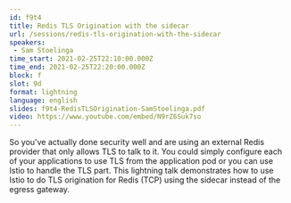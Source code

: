 ```yaml
---
id: f9t4
title: Redis TLS Origination with the sidecar
url: /sessions/redis-tls-origination-with-the-sidecar
speakers:
 - Sam Stoelinga
time_start: 2021-02-25T22:10:00.000Z
time_end: 2021-02-25T22:20:00.000Z
block: f
slot: 9d
format: lightning
language: english
slides: f9t4-RedisTLSOrigination-SamStoelinga.pdf
video: https://www.youtube.com/embed/N9rZ6Suk7so
---
```


So you've actually done security well and are using an external Redis provider that only allows TLS to talk to it. You could simply configure each of your applications to use TLS from the application pod or you can use Istio to handle the TLS part. This lightning talk demonstrates how to use Istio to do TLS origination for Redis (TCP) using the sidecar instead of the egress gateway.